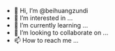 - 👋 Hi, I’m @beihuangzundi
- 👀 I’m interested in ...
- 🌱 I’m currently learning ...
- 💞️ I’m looking to collaborate on ...
- 📫 How to reach me ...

<!---
beihuangzundi/beihuangzundi is a ✨ special ✨ repository because its `README.md` (this file) appears on your GitHub profile.
You can click the Preview link to take a look at your changes.
--->
